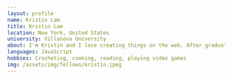 ```yaml
---
layout: profile
name: Kristin Lam
title: Kristin Lam
location: New York, United States
university: Villanova University
about: I'm Kristin and I love creating things on the web. After graduating with a degree in Computer Science, I designed and developed webpages and emails for a homeless nonprofit, followed by a cancer treatment and research institution. I'm passionate about sustainability, mental health, and equality and diversity, and have always found fulfillment in using my technical skills to help others. To level up my skills, I attended The Grace Hopper Coding Bootcamp. Now, I’m ready to make a difference as a software engineer.
languages: JavaScript
hobbies: Crocheting, cooking, reading, playing video games
img: /assets/img/fellows/kristin.jpeg
---
```

